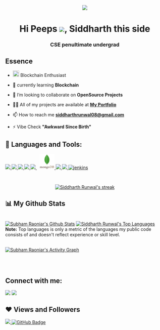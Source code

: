 <a href="#"> <p align="center"> <img width="40%" height="auto" src="https://tenor.com/view/changeangel-did-you-say-crypto-crypto-krypto-criptomoneda-gif-21262450.gif" height="175px"/> </p> </a>

<h1 align="center">Hi Peeps <img src="https://raw.githubusercontent.com/MartinHeinz/MartinHeinz/master/wave.gif" width="30px">, Siddharth this side </h1>
<h3 align="center">CSE penultimate undergrad</h3>


## Essence

- <img src="https://img.icons8.com/external-vitaliy-gorbachev-blue-vitaly-gorbachev/60/000000/external-blockchain-cryptocurrency-vitaliy-gorbachev-blue-vitaly-gorbachev-1.png" width="20" height="20"/> Blockchain Enthusiast  
- 🌱 currently learning **Blockchain**

- 👯 I’m looking to collaborate on **OpenSource Projects**

- 👨‍💻 All of my projects are available at **[My Portfolio](https://github.com/mystericvalley)**

- 📫 How to reach me **siddharthrunwal08@gmail.com**

- ⚡ Vibe Check **"Awkward Since Birth"**

## 🚀 Languages and Tools:

<p align="left"> 
    <a href="https://spring.io/projects/spring-boot" target="_blank"> <img src="https://img.icons8.com/color/48/000000/spring-logo.png"/> </a>  
    <a href="https://www.w3.org/html/" target="_blank"> <img src="https://img.icons8.com/external-vitaliy-gorbachev-fill-vitaly-gorbachev/50/000000/external-blockchain-cryptocurrency-vitaliy-gorbachev-fill-vitaly-gorbachev-1.png"/> </a>  
    <a href="https://getbootstrap.com" target="_blank"> <img src="https://img.icons8.com/color/48/000000/bootstrap.png"/> </a> 
    <a href="https://www.python.org" target="_blank"> <img src="https://img.icons8.com/color/48/000000/python.png"/> </a>  
    <a style="padding-right:8px;" href="https://www.mysql.com/" target="_blank"> <img src="https://img.icons8.com/fluent/50/000000/mysql-logo.png"/> </a>
    <a href="https://www.mongodb.com/" target="_blank"> <img src="https://raw.githubusercontent.com/devicons/devicon/master/icons/mongodb/mongodb-original-wordmark.svg" alt="mongodb" width="48" height="48"/> </a> 
    <a href="https://firebase.google.com/" target="_blank"> <img src="https://img.icons8.com/color/48/000000/firebase.png"/> </a> 
    <a href="https://git-scm.com/" target="_blank"> <img src="https://img.icons8.com/color/48/000000/git.png"/> </a> 
    <a href="https://www.jenkins.io" target="_blank"> <img src="https://www.vectorlogo.zone/logos/jenkins/jenkins-icon.svg" alt="jenkins" width="48" height="48"/> </a> 

</p>

<!-- [![React Badge](https://img.shields.io/badge/-React-61DBFB?style=for-the-badge&labelColor=black&logo=react&logoColor=61DBFB)](#)  [![Javascript Badge](https://img.shields.io/badge/-Javascript-F0DB4F?style=for-the-badge&labelColor=black&logo=javascript&logoColor=F0DB4F)](#) [![Typescript Badge](https://img.shields.io/badge/-Typescript-007acc?style=for-the-badge&labelColor=black&logo=typescript&logoColor=007acc)](#) [![Nodejs Badge](https://img.shields.io/badge/-Nodejs-3C873A?style=for-the-badge&labelColor=black&logo=node.js&logoColor=3C873A)](#) [![GraphQL Badge](https://img.shields.io/badge/-GraphQl-e535ab?style=for-the-badge&labelColor=black&logo=node.js&logoColor=e535ab)](#) -->
<br/>

<p align="center">
    <a href="https://github.com/mystericvalley/github-readme-streak-stats">
        <img title="🔥 Get streak stats for your profile at git.io/streak-stats" alt="Siddharth Runwal's streak" src="https://github-readme-streak-stats.herokuapp.com/?user=mystericvalley&theme=black-ice&hide_border=true&stroke=0000&background=060A0CD0"/>
    </a>
</p>

## 📊 My Github Stats

  <br/>
    <a href="https://github.com/mystericvalley/github-readme-stats"><img alt="Subham Raoniar's Github Stats" src="https://github-readme-stats.vercel.app/api?username=mystericvalley&show_icons=true&count_private=true&theme=react&hide_border=true&bg_color=0D1117" /></a>
  <a href="https://github.com/mystericvalley/github-readme-stats"><img alt="Siddharth Runwal's Top Languages" src="https://github-readme-stats.vercel.app/api/top-langs/?username=mystericvalley&langs_count=8&count_private=true&layout=compact&theme=react&hide_border=true&bg_color=0D1117" /></a>
  <br/>
  <b>Note:</b> Top languages is only a metric of the languages my public code consists of and doesn't reflect experience or skill level.


<br/>
<br/>

<a href="https://github.com/mystericvalley/github-readme-activity-graph"><img alt="Subham Raoniar's Activity Graph" src="https://activity-graph.herokuapp.com/graph?username=mystericvalley&bg_color=0D1117&color=5BCDEC&line=5BCDEC&point=FFFFFF&hide_border=true" /></a>

<br/>
<br/>

## Connect with me:
<p align="left">

<a href = "https://www.linkedin.com/in/siddharth-runwal/"><img src="https://img.icons8.com/fluent/48/000000/linkedin.png"/></a>
<a href = "https://www.instagram.com/siddharth_runwal_/"><img src="https://img.icons8.com/fluent/48/000000/instagram-new.png"/></a>
</p>

## ❤ Views and Followers
<a href="https://github.com/Meghna-DAS/github-profile-views-counter">
    <img src="https://komarev.com/ghpvc/?username=mystericvalley">
</a>
<a href="https://github.com/mystericvalley?tab=followers"><img src="https://img.shields.io/github/followers/mystericvalley?label=Followers&style=social" alt="GitHub Badge"></a>